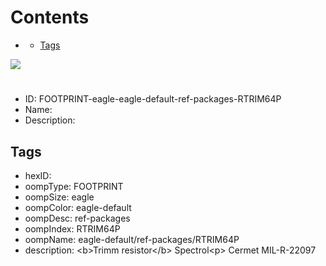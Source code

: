 



Contents
========

* [](#)
	* [Tags](#tags)
  
![][im]
# 

- ID: FOOTPRINT-eagle-eagle-default-ref-packages-RTRIM64P
- Name: 
- Description: 

## Tags

- hexID: 
- oompType: FOOTPRINT
- oompSize: eagle
- oompColor: eagle-default
- oompDesc: ref-packages
- oompIndex: RTRIM64P
- oompName: eagle-default/ref-packages/RTRIM64P
- description: &lt;b&gt;Trimm resistor&lt;/b&gt; Spectrol&lt;p&gt;&#xD;
Cermet MIL-R-22097



[im]: image.png
